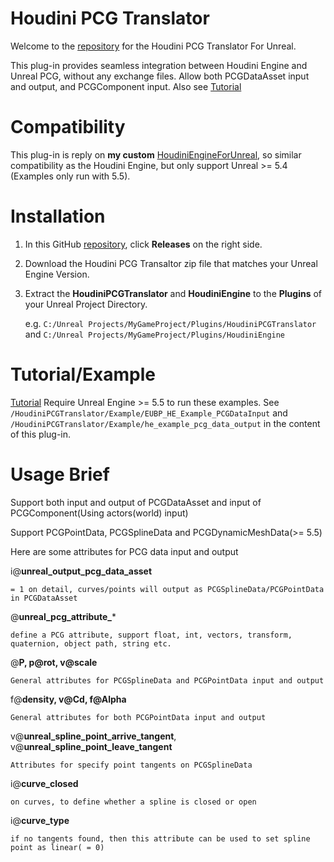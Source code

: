 # Houdini PCG Translator

Welcome to the [repository](https://github.com/AdrianPanGithub/HoudiniPCGTranslator) for the Houdini PCG Translator For Unreal.

This plug-in provides seamless integration between Houdini Engine and Unreal PCG, without any exchange files. Allow both PCGDataAsset input and output, and PCGComponent input.
Also see [Tutorial](https://www.youtube.com/@adrianpan9211)

# Compatibility

This plug-in is reply on **my custom** [HoudiniEngineForUnreal](https://github.com/AdrianPanGithub/HoudiniEngineForUnreal), so similar compatibility as the Houdini Engine, but only support Unreal >= 5.4 (Examples only run with 5.5).

# Installation
01. In this GitHub [repository](https://github.com/AdrianPanGithub/HoudiniPCGTranslator), click **Releases** on the right side. 
02. Download the Houdini PCG Transaltor zip file that matches your Unreal Engine Version.
03. Extract the **HoudiniPCGTranslator** and **HoudiniEngine** to the **Plugins** of your Unreal Project Directory.

    e.g. `C:/Unreal Projects/MyGameProject/Plugins/HoudiniPCGTranslator` and `C:/Unreal Projects/MyGameProject/Plugins/HoudiniEngine`

# Tutorial/Example
[Tutorial](https://www.youtube.com/@adrianpan9211)
Require Unreal Engine >= 5.5 to run these examples.
See `/HoudiniPCGTranslator/Example/EUBP_HE_Example_PCGDataInput` and `/HoudiniPCGTranslator/Example/he_example_pcg_data_output` in the content of this plug-in.

# Usage Brief

Support both input and output of PCGDataAsset and input of PCGComponent(Using actors(world) input)

Support PCGPointData, PCGSplineData and PCGDynamicMeshData(>= 5.5)

Here are some attributes for PCG data input and output

i@**unreal_output_pcg_data_asset**

    = 1 on detail, curves/points will output as PCGSplineData/PCGPointData in PCGDataAsset
@**unreal_pcg_attribute_***

    define a PCG attribute, support float, int, vectors, transform, quaternion, object path, string etc.
@**P, p@rot, v@scale**

    General attributes for PCGSplineData and PCGPointData input and output
f@**density, v@Cd, f@Alpha**

    General attributes for both PCGPointData input and output
v@**unreal_spline_point_arrive_tangent**, v@**unreal_spline_point_leave_tangent**

    Attributes for specify point tangents on PCGSplineData
i@**curve_closed**

    on curves, to define whether a spline is closed or open
i@**curve_type**

    if no tangents found, then this attribute can be used to set spline point as linear( = 0)
